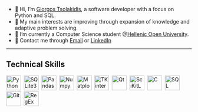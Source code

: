 - 👋 Hi, I’m <a href="https://www.linkedin.com/in/giorgos-tsolakidis-130266155/">Giorgos Tsolakidis</a>, a software developer with a focus on Python and SQL.
- 👀 My main interests are improving through expansion of knowledge and adaptive problem solving. 
- 🌱 I’m currently a Computer Science student @<a href="https://www.eap.gr/en/undergraduate/computer-science/">Hellenic Open University</a>.
- <span>&#128231;</span> Contact me through <a href="mailto:black_baron94@hotmail.com" target="_blank">Email</a> or <a href="https://www.linkedin.com/in/giorgos-tsolakidis-130266155/">LinkedIn</a>
<hr/>
<h2>Technical Skills</h2>
<div dir=auto>
<p dir=auto>
<img src="https://cdn3.iconfinder.com/data/icons/logos-and-brands-adobe/512/267_Python-512.png" title="Python" alt="Python" width="40" height="40" style="max-width: 100%;">&nbsp</img>
<img src="https://upload.wikimedia.org/wikipedia/commons/thumb/9/97/Sqlite-square-icon.svg/1200px-Sqlite-square-icon.svg.png" title="SQLite3" alt="SQLite3" width="40" height="40" style="max-width: 100%;">&nbsp</img>
<img src="https://upload.wikimedia.org/wikipedia/commons/thumb/2/22/Pandas_mark.svg/1200px-Pandas_mark.svg.png" title="Pandas" alt="Pandas" width="40" height="40" style="max-width: 100%;">&nbsp</img>
<img src="https://cdn.worldvectorlogo.com/logos/numpy-1.svg" title="Numpy" alt="Numpy" width="40" height="40" style="max-width: 100%;">&nbsp</img>
<img src="https://upload.wikimedia.org/wikipedia/commons/thumb/0/01/Created_with_Matplotlib-logo.svg/1024px-Created_with_Matplotlib-logo.svg.png" title="Matplotlib" alt="Matplotlib" width="40" height="40" style="max-width: 100%;">&nbsp</img>
<img src="https://static.javatpoint.com/python/images/tkinter-tutorial.png" title="TKinter" alt="TKinter" width="40" height="40" style="max-width: 100%;">&nbsp</img>
<img src="https://upload.wikimedia.org/wikipedia/commons/f/fc/Qt_logo_2013.svg" title="Qt" alt="Qt" width="40" height="40" style="max-width: 100%;">&nbsp</img>
<img src="https://e7.pngegg.com/pngimages/905/45/png-clipart-scikit-learn-python-scikit-logo-brand-learning-text-computer.png" title="SciKitLearn" alt="SciKitLearn" width="40" height="40" style="max-width: 100%;">&nbsp</img>
<img src="https://upload.wikimedia.org/wikipedia/commons/1/19/C_Logo.png" title="C" alt="C" width="40" height="40" style="max-width: 100%;">&nbsp</img>
<img src="https://cdn-icons-png.flaticon.com/512/81/81513.png" title="SQL Browser" alt="SQL Browser" width="40" height="40" style="max-width: 100%;">&nbsp</img>
<img src="https://git-scm.com/images/logos/downloads/Git-Icon-1788C.png" title="Git" alt="Git" width="40" height="40" style="max-width: 100%;">&nbsp</img>
<img src="https://user-images.githubusercontent.com/5418178/175823761-ee7996b9-57be-4abf-be93-0ad25e7f37f0.png" title="RegEx" alt="RegEx" width="40" height="40" style="max-width: 100%;">&nbsp</img>
</p>
</div>

